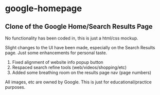 # google-homepage
## Clone of the Google Home/Search Results Page

No functionality has been coded in, this is just a html/css mockup.

Slight changes to the UI have been made, especially on the Search Results page.
Just some enhancements for personal taste.

1. Fixed alignment of website info popup button
2. Respaced search refine tools (web/videos/shopping/etc)
3. Added some breathing room on the results page nav (page numbers)

All images, etc are owned by Google. This is just for educational/practice purposes.


